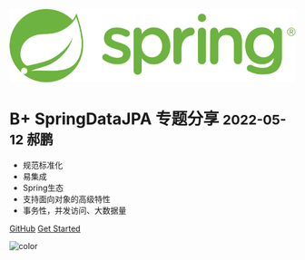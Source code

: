 

 <!-- <img src="./_media/jpa.svg"  /> -->
 ![logo](./_media/jpa.svg ':size=20%')

 # B+ SpringDataJPA 专题分享 <small>2022-05-12 郝鹏</small>


<!-- > Spring Data JPA provides repository support for the Java Persistence API (JPA).

> It eases development of applications that need to access JPA data sources. -->

- 规范标准化
- 易集成
- Spring生态
- 支持面向对象的高级特性
- 事务性，并发访问、大数据量

[GitHub](https://docs.spring.io/spring-data/jpa/docs/2.5.11/reference/html)
[Get Started](/doc/doc1)

<!-- 背景图片 -->

<!-- ![logo](https://docsify.js.org/_media/icon.svg ) -->

<!-- 背景色 -->

![color](#f0f0f0)